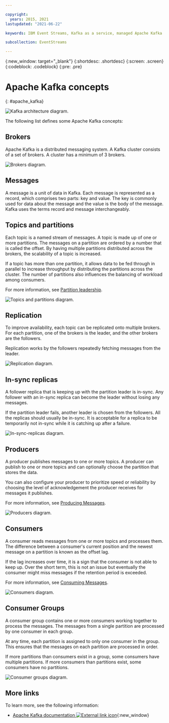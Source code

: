 ```yaml
---

copyright:
  years: 2015, 2021
lastupdated: "2021-06-22"

keywords: IBM Event Streams, Kafka as a service, managed Apache Kafka

subcollection: EventStreams

---
```


{:new_window: target="_blank"}
{:shortdesc: .shortdesc}
{:screen: .screen}
{:codeblock: .codeblock}
{:pre: .pre}

# Apache Kafka concepts
{: #apache_kafka}


![Kafka architecture diagram.](kafka_overview.png "Diagram that shows a Kafka architecture. A producer is feeding into a Kafka topic over 3 partitions and the messages are then being subscribed to by consumers.")

The following list defines some Apache Kafka concepts:

## Brokers

Apache Kafka is a distributed messaging system. A Kafka cluster consists of a set of brokers.
A cluster has a minimum of 3 brokers.

![Brokers diagram.](concepts_brokers.png "Diagram that shows an example broker.")

## Messages

A message is a unit of data in Kafka. Each message is represented as a record, which comprises two parts: key and value. The key is commonly used for data about the message and the value is the body of the message. Kafka uses the terms record and message interchangeably. 

## Topics and partitions
Each topic is a named stream of messages. A topic is made up of one or more partitions. The messages on a partition are ordered by a number that is called the offset. By having multiple partitions distributed across the brokers, the scalability of a topic is increased.

If a topic has more than one partition, it allows data to be fed through in parallel to increase throughput by distributing the partitions across the cluster. The number of partitions also influences the balancing of workload among consumers.

For more information, see [Partition leadership](/docs/EventStreams?topic=EventStreams-partition_leadership#partition_leadership).

![Topics and partitions diagram.](concepts_topics_and_partitions.png "Diagram that shows 1 topic with 3 partitions spread across 3 brokers.")

## Replication

To improve availability, each topic can be replicated onto multiple brokers. For each partition, one of the brokers is the leader, and the other brokers are the followers.

Replication works by the followers repeatedly fetching messages from the leader.

![Replication diagram.](concepts_replication.png "Diagram that shows a topic partition being replicated across 3 brokers.")

## In-sync replicas

A follower replica that is keeping up with the partition leader is in-sync. Any follower with an in-sync replica can become the leader without losing any messages.

If the partition leader fails, another leader is chosen from the followers. All the replicas should usually be in-sync. It is acceptable for a replica to be temporarily not in-sync while it is catching up after a failure.

![In-sync-replicas diagram.](concepts_in_sync_replicas.png "Diagram that shows a topic partition being replicated across three brokers and staying in-sync across all replicas.")

## Producers

A producer publishes messages to one or more topics. A producer can publish to one or more topics and can optionally choose the partition that stores the data.

You can also configure your producer to prioritize speed or reliability by choosing the level of acknowledgement the producer receives for messages it publishes.

For more information, see [Producing Messages](/docs/EventStreams?topic=EventStreams-producing_messages#producing_messages).

![Producers diagram.](concepts_producers.png "Diagram that shows a producer publishing messages to one topic across three brokers.")

## Consumers

A consumer reads messages from one or more topics and processes them. The difference between a consumer's current position and the newest message on a partition is known as the offset lag.

If the lag increases over time, it is a sign that the consumer is not able to keep up. Over the short term, this is not an issue but eventually the consumer might miss messages if the retention period is exceeded.

For more information, see [Consuming Messages](/docs/EventStreams?topic=EventStreams-consuming_messages#consuming_messages).

![Consumers diagram.](concepts_consumers.png "Diagram that shows a consumer processing messages from one topic across three brokers.")

## Consumer Groups

A consumer group contains one or more consumers working together to process the messages. The messages from a single partition are processed by one consumer in each group.

At any time, each partition is assigned to only one consumer in the group. This ensures that the messages on each partition are processed in order.

If more partitions than consumers exist in a group, some consumers have multiple partitions. If more consumers than partitions exist, some consumers have no partitions.

![Consumer groups diagram.](concepts_consumer_groups.png "Diagram that shows a consumer processing messages from 1 topic across 3 brokers.")

## More links

To learn more, see the following information:
- [Apache Kafka documentation ![External link icon](../../icons/launch-glyph.svg "External link icon")](http://kafka.apache.org/documentation.html){:new_window} 


<!-- 27/06/18 Karen: removing - suggestion from James

## {{site.data.keyword.messagehub}} plans
{{site.data.keyword.messagehub}} is available as two different plans depending on your requirements: Standard and Enterprise.

* Choose the Standard plan if you want event ingest and distribution capabilities, where you pay for what you use and share infrastructure with others.
* Choose the Enterprise plan if data isolation, guaranteed performance, and increased retention are important considerations. 

For more information, see [Choosing your plan](/docs/EventStreams/choosing_your_plan.html).
-->



